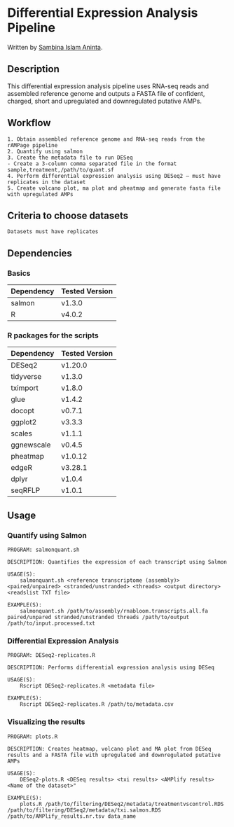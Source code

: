 # Differential Expression Analysis Pipeline

Written by [Sambina Islam Aninta](mailto:sambina.islam@gmail.com).

## Description
This differential expression analysis pipeline uses RNA-seq reads and assembled reference genome and outputs a FASTA file of confident, charged, short and upregulated and downregulated putative AMPs.

## Workflow

    1. Obtain assembled reference genome and RNA-seq reads from the rAMPage pipeline  
    2. Quantify using salmon 
    3. Create the metadata file to run DESeq
    - Create a 3-column comma separated file in the format sample,treatment,/path/to/quant.sf
    4. Perform differential expression analysis using DESeq2 – must have replicates in the dataset
    5. Create volcano plot, ma plot and pheatmap and generate fasta file with upregulated AMPs
    

## Criteria to choose datasets
    Datasets must have replicates

## Dependencies 
### Basics

|Dependency| Tested Version |
|----------|----------------|
| salmon | v1.3.0 |
| R | v4.0.2 |


### R packages for the scripts

|Dependency| Tested Version |
|----------|----------------|
| DESeq2 | v1.20.0 |
| tidyverse | v1.3.0 |
| tximport | v1.8.0 |
| glue | v1.4.2 |
| docopt | v0.7.1 |
| ggplot2 | v3.3.3 |
| scales | v1.1.1 |
| ggnewscale | v0.4.5 |
| pheatmap | v1.0.12 |
| edgeR | v3.28.1 |
| dplyr | v1.0.4 |
| seqRFLP | v1.0.1 |   
## Usage

### Quantify using Salmon

```
PROGRAM: salmonquant.sh

DESCRIPTION: Quantifies the expression of each transcript using Salmon

USAGE(S):
    salmonquant.sh <reference transcriptome (assembly)> <paired/unpaired> <stranded/unstranded> <threads> <output directory> <readslist TXT file>

EXAMPLE(S):
    salmonquant.sh /path/to/assembly/rnabloom.transcripts.all.fa paired/unpared stranded/unstranded threads /path/to/output /path/to/input.processed.txt 
```


### Differential Expression Analysis

```
PROGRAM: DESeq2-replicates.R

DESCRIPTION: Performs differential expression analysis using DESeq

USAGE(S):
    Rscript DESeq2-replicates.R <metadata file>

EXAMPLE(S):
    Rscript DESeq2-replicates.R /path/to/metadata.csv
```


### Visualizing the results

```
PROGRAM: plots.R

DESCRIPTION: Creates heatmap, volcano plot and MA plot from DESeq results and a FASTA file with upregulated and downregulated putative AMPs

USAGE(S):
    DESeq2-plots.R <DESeq results> <txi results> <AMPlify results> <Name of the dataset>"

EXAMPLE(S):
    plots.R /path/to/filtering/DESeq2/metadata/treatmentvscontrol.RDS /path/to/filtering/DESeq2/metadata/txi.salmon.RDS /path/to/AMPlify_results.nr.tsv data_name

```





 

